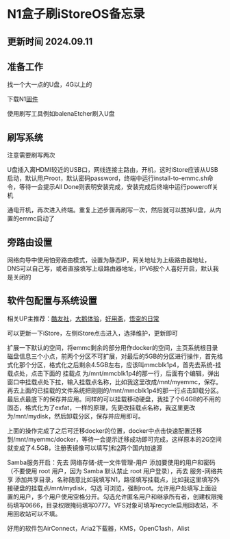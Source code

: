 # N1盒子刷iStoreOS备忘录

## 更新时间 2024.09.11
## 准备工作

  找一个大一点的U盘，4G以上的
  
  下载N1[固件](https://fw.koolcenter.com/iStoreOS/alpha/n1/)
  
  使用刷写工具例如balenaEtcher刷入U盘

## 刷写系统

  注意需要刷写两次
  
  U盘插入离HDMI较近的USB口，网线连接主路由，开机，这时iStore应该从USB启动，默认用户root，默认密码password，终端中运行install-to-emmc.sh命令，等待一会提示All Done则表明安装完成，安装完成后终端中运行poweroff关机
  
  通电开机，再次进入终端。重复上述步骤再刷写一次，然后就可以拔掉U盘，从内置的emmc启动了

## 旁路由设置

  网络向导中使用怕旁路由模式，设置为静态IP，网关地址为上级路由器地址，DNS可以自己写，或者直接填写上级路由器地址，IPV6按个人喜好开启，默认我是关闭的

## 软件包配置与系统设置

  相关UP主推荐：[酷友社](https://space.bilibili.com/1492058311)，[大鹅体验](https://space.bilibili.com/517246386)，[好用斋](https://space.bilibili.com/3546380987533935)，[悟空的日常](https://space.bilibili.com/250915741)
  
  可以更新一下iStore，左侧iStore点击进入，选择维护，更新即可

  扩展一下默认的空间，将emmc剩余的部分用作docker的空间，主页系统根目录磁盘信息三个小点，前两个分区不可扩展，对最后的5GB的分区进行操作，首先格式化那个分区，格式化之后剩余4.5GB左右，应该叫mmcblk1p4，首先去系统-挂载点处，点击下面的 挂载点 为/mnt/mmcblk1p4的那一行，后面有个编辑，弹出窗口中挂载点处下拉，输入挂载点名称，比如我这里改成/mnt/myemmc，保存。再去上面的已挂载的文件系统把刚刚的/mnt/mmcblk1p4的那一行点击卸载分区。最后点最底下的保存并应用。同样的可以挂载移动硬盘，我挂了个64GB的不用的固态，格式化为了exfat，一样的原理，先更改挂载点名称，我这里更改为/mnt/mydisk，然后卸载分区，保存并应用即可。
  
  上面的操作完成了之后可迁移docker的位置，docker中点击快速配置迁移到/mnt/myemmc/docker，等待一会提示迁移成功即可完成，这样原本的2G空间就变成了4.5GB，注册表镜像可以填写[1](https://docker.1panel.live)和[2](https://hub.rat.dev)两个国内加速源

  Samba服务开启：先去 网络存储-统一文件管理-用户 添加要使用的用户和密码（不要使用 root 用户，因为 Samba 默认禁止 root 用户登录），再去 服务-网络共享 添加共享目录，名称随意比如我填写N1，路径填写挂载点，比如我这里填写外接硬盘的挂载点/mnt/mydisk，勾选 可浏览，强制root。允许用户处填写上面设置的用户，多个用户使用空格分开。勾选允许匿名用户和继承所有者，创建权限掩码填写0666，目录权限掩码填写0777。VFS对象可填写recycle启用回收站，不用回收站可以不填。
  
  好用的软件包AirConnect，Aria2下载器，KMS，OpenC1ash，Alist
